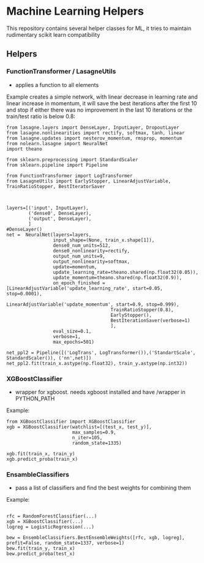 # Machine Learning Helpers

This repository contains several helper classes for ML, it tries to maintain rudimentary scikit learn compatibility

## Helpers

### FunctionTransformer / LasagneUtils

- applies a function to all elements

Example creates a simple network, with linear decrease in learning rate and 
linear increase in momentum, it will save the best iterations after the first 10 and
stop if either there was no improvement in the last 10 iterations or the train/test ratio is below 0.8:


```
from lasagne.layers import DenseLayer, InputLayer, DropoutLayer
from lasagne.nonlinearities import rectify, softmax, tanh, linear
from lasagne.updates import nesterov_momentum, rmsprop, momentum
from nolearn.lasagne import NeuralNet
import theano

from sklearn.preprocessing import StandardScaler
from sklearn.pipeline import Pipeline

from FunctionTransformer import LogTransformer
from LasagneUtils import EarlyStopper, LinearAdjustVariable, TrainRatioStopper, BestIteratorSaver



layers=[('input', InputLayer),
        ('dense0', DenseLayer),
        ('output', DenseLayer),
        ]
#DenseLayer()
net =  NeuralNet(layers=layers,
                 input_shape=(None, train_x.shape[1]),
                 dense0_num_units=512,
                 dense0_nonlinearity=rectify,
                 output_num_units=9,
                 output_nonlinearity=softmax,
                 update=momentum,
                 update_learning_rate=theano.shared(np.float32(0.05)),
                 update_momentum=theano.shared(np.float32(0.9)),
                 on_epoch_finished = [LinearAdjustVariable('update_learning_rate', start=0.05, stop=0.0001),
                                      LinearAdjustVariable('update_momentum', start=0.9, stop=0.999),
                                      TrainRatioStopper(0.8),
                                      EarlyStopper(),
                                      BestIterationSaver(verbose=1)
                                      ],
                 eval_size=0.1,
                 verbose=1,
                 max_epochs=501)

net_ppl2 = Pipeline([('LogTrans', LogTransformer()),('StandartScale', StandardScaler()), ('nn',net)])
net_ppl2.fit(train_x.astype(np.float32), train_y.astype(np.int32))

```

### XGBoostClassifier

- wrapper for xgboost. needs xgboost installed and have <xgboostmaindir>/wrapper in PYTHON_PATH

Example:

```
from XGBoostClassifier import XGBoostClassifier
xgb = XGBoostClassifier(watchlist=[(test_x, test_y)],
                        max_samples=0.9,
                        n_iter=105,
                        random_state=1335)

xgb.fit(train_x, train_y)
xgb.predict_proba(train_x)
```

### EnsambleClassifiers

- pass a list of classifiers and find the best weights for combining them

Example:

```

rfc = RandomForestClassifier(...)
xgb = XGBoostClassifier(...)
logreg = LogisticRegression(...)

bew = EnsembleClassifiers.BestEnsembleWeights([rfc, xgb, logreg], prefit=False, random_state=1337, verbose=1)
bew.fit(train_y, train_x)
bew.predict_proba(test_x)

```
